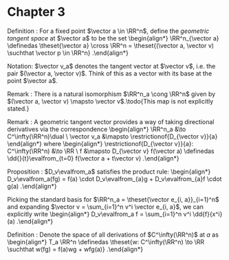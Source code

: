 # Chapter 3

Definition
: For a fixed point $\vector a \in \RR^n$, define the *geometric tangent space* at $\vector a$ to be the set
  \begin{align*}
  \RR^n_{\vector a} \definedas \theset{\vector a} \cross \RR^n = \theset{(\vector a, \vector v) \suchthat \vector p \in \RR^n}
  .\end{align*}

Notation: $\vector v_a$ denotes the tangent vector at $\vector v$, i.e. the pair $(\vector a, \vector v)$.
Think of this as a vector with its base at the point $\vector a$.


Remark
: There is a natural isomorphism $\RR^n_a \cong \RR^n$ given by $(\vector a, \vector v) \mapsto \vector v$.\todo{This map is not explicitly stated.}


Remark
:   A geometric tangent vector provides a way of taking directional derivatives via the correspondence
  \begin{align*}
  \RR^n_a &\to C^\infty(\RR^n)\dual \\
  \vector v_a &\mapsto \restrictionof{D_{\vector v}}{a}
  \end{align*}
  where
  \begin{align*}
  \restrictionof{D_{\vector v}}{a}: C^\infty(\RR^n) &\to \RR \\
  f &\mapsto D_{\vector v} f(\vector a) \definedas \dd{}{t}\evalfrom_{t=0} f(\vector a + t\vector v)
  .\end{align*}

Proposition
: $D_v\evalfrom_a$ satisfies the product rule:
\begin{align*}
D_v\evalfrom_a(fg) = f(a) \cdot D_v\evalfrom_{a}g + D_v\evalfrom_{a}f \cdot g(a)
.\end{align*}

Picking the standard basis for $\RR^n_a = \theset{\vector e_{i, a}}_{i=1}^n$ and expanding $\vector v = \sum_{i=1}^n v^i \vector e_{i, a}$, we can explicitly write
\begin{align*}
D_v\evalfrom_a f = \sum_{i=1}^n v^i \dd{f}{x^i}(a)
.\end{align*}

Definition
:   Denote the space of all derivations of $C^\infty(\RR^n)$ at $a$ as 
    \begin{align*}
    T_a \RR^n \definedas \theset{w: C^\infty(\RR^n) \to \RR \suchthat w(fg) = f(a)wg + wfg(a)}
    .\end{align*}


